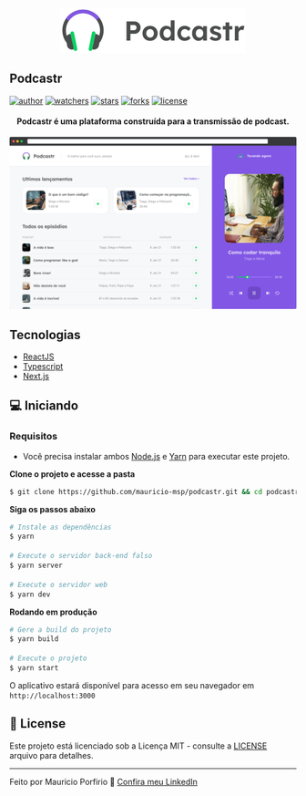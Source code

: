 <div align="center">
  <img src=".github/podcastr-logo.svg" alt="Podcastr">
</div>

## Podcastr

[![author](https://img.shields.io/badge/author-mauricioporfirio-blue?style=flat-square)](https://github.com/mauricio-msp)
[![watchers](https://img.shields.io/badge/author-mauricioporfirio-blue?style=flat-square)](https://github.com/mauricio-msp/podcastr/watchers)
[![stars](https://img.shields.io/github/stars/mauricio-msp/podcastr?style=flat-square)](https://github.com/mauricio-msp/podcastr/stargazers)
[![forks](https://img.shields.io/github/forks/mauricio-msp/podcastr?style=flat-square)](https://github.com/mauricio-msp/podcastr/network/members)
[![license](https://img.shields.io/badge/license-MIT-blue?style=flat-square)](LICENSE)

<h4 align="center">
  Podcastr é uma plataforma construída para a transmissão de podcast.
</h4>

![Podcastr preview](.github/project-preview.png)

## Tecnologias

- [ReactJS](https://reactjs.org/)
- [Typescript](https://www.typescriptlang.org/)
- [Next.js](https://nextjs.org/)

## 💻 Iniciando

### Requisitos

- Você precisa instalar ambos [Node.js](https://nodejs.org/en/download/) e [Yarn](https://yarnpkg.com/) para executar este projeto.

**Clone o projeto e acesse a pasta**

```bash
$ git clone https://github.com/mauricio-msp/podcastr.git && cd podcastr-next
```

**Siga os passos abaixo**

```bash
# Instale as dependências
$ yarn

# Execute o servidor back-end falso
$ yarn server

# Execute o servidor web
$ yarn dev
```

**Rodando em produção**

```bash
# Gere a build do projeto
$ yarn build

# Execute o projeto
$ yarn start
```

O aplicativo estará disponível para acesso em seu navegador em `http://localhost:3000`

## 📝 License

Este projeto está licenciado sob a Licença MIT - consulte a [LICENSE](LICENSE) arquivo para detalhes.

---

Feito por Mauricio Porfirio 👋 [Confira meu LinkedIn](https://www.linkedin.com/in/mauricio-porfirio-673857105/)
